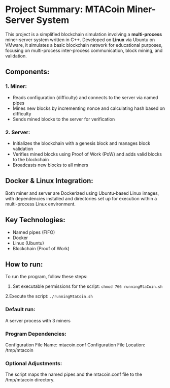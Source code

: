 # Project Summary: MTACoin Miner-Server System
This project is a simplified blockchain simulation involving a **multi-process** miner-server system written in C++. Developed on **Linux** via Ubuntu on VMware, it simulates a basic blockchain network for educational purposes, focusing on multi-process inter-process communication, block mining, and validation.


## Components:

### 1. Miner:
  
- Reads configuration (difficulty) and connects to the server via named pipes
- Mines new blocks by incrementing nonce and calculating hash based on difficulty
- Sends mined blocks to the server for verification

### 2. Server:

- Initializes the blockchain with a genesis block and manages block validation
- Verifies mined blocks using Proof of Work (PoW) and adds valid blocks to the blockchain
- Broadcasts new blocks to all miners

## Docker & Linux Integration:

Both miner and server are Dockerized using Ubuntu-based Linux images, with dependencies installed and directories set up for execution within a multi-process Linux environment.

## Key Technologies:

- Named pipes (FIFO)
- Docker
- Linux (Ubuntu)
- Blockchain (Proof of Work)


## How to run: 

To run the program, follow these steps:
1. Set executable permissions for the script:
``chmod 766 runningMtaCoin.sh``

2.Execute the script:
``./runningMtaCoin.sh``

### Default run:

A server process with 3 miners


### Program Dependencies:
Configuration File Name: mtacoin.conf
Configuration File Location: /tmp/mtacoin


### Optional Adjustments:
The script maps the named pipes and the mtacoin.conf file to the /tmp/mtacoin directory.

